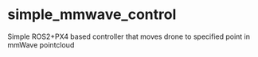 # simple_mmwave_control
Simple ROS2+PX4 based controller that moves drone to specified point in mmWave pointcloud
